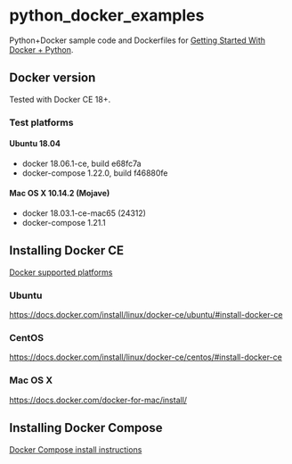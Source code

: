 # python_docker_examples
Python+Docker sample code and Dockerfiles for [Getting Started With Docker + Python](https://docs.google.com/presentation/d/1rodpkiL5FhIlL5XfQtAtBB49CxisJmEQ5n1VxL-w6Ks/edit?usp=sharing).

## Docker version

Tested with Docker CE 18+.

### Test platforms
#### Ubuntu 18.04

* docker 18.06.1-ce, build e68fc7a
* docker-compose 1.22.0, build f46880fe

#### Mac OS X 10.14.2 (Mojave)

* docker 18.03.1-ce-mac65 (24312)
* docker-compose 1.21.1

## Installing Docker CE

[Docker supported platforms](https://docs.docker.com/install/#supported-platforms)

### Ubuntu
https://docs.docker.com/install/linux/docker-ce/ubuntu/#install-docker-ce

### CentOS
https://docs.docker.com/install/linux/docker-ce/centos/#install-docker-ce

### Mac OS X
https://docs.docker.com/docker-for-mac/install/

## Installing Docker Compose

[Docker Compose install instructions](https://docs.docker.com/compose/install/#install-compose)
